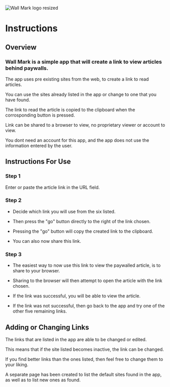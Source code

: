 ![Wall Mark logo resized](https://github.com/KaiKai7/Wall-Mark/assets/87836320/dab1e52f-b468-44e4-87b5-d85974b27058)

#    Instructions

##  Overview

###  Wall Mark is a simple app that will create a link to view articles behind paywalls.

The app uses pre existing sites from the web, to create a link to read articles.

You can use the sites already listed in the app or change to one that you have found.

The link to read the article is copied to the clipboard when the corrosponding button is pressed.

Link can be shared to a browser to view, no proprietary viewer or account to view.

You dont need an account for this app, and the app does not use the information entered by the user.


## Instructions For Use

### Step 1

Enter or paste the article link in the URL field.

### Step 2

* Decide which link you will use from the six listed. 

* Then press the "go" button directly to the right of the link chosen.

* Pressing the "go" button will copy the created link to the clipboard.

* You can also now share this link.

### Step 3

* The easiest way to now use this link to view the paywalled article, is to share to your browser.

* Sharing to the browser will then attempt to open the article with the link chosen.

* If the link was successful, you will be able to view the article.

* If the link was not successful, then go back to the app and try one of the other five remaining links.
  

## Adding or Changing Links

The links that are listed in the app are able to be changed or edited.

This means that if the site listed becomes inactive, the link can be changed.

If you find better links than the ones listed, then feel free to change them to your liking.

A separate page has been created to list the default sites found in the app, as well as to list new ones as found.







